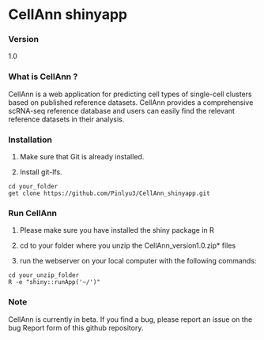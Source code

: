# CellAnn shinyapp

### Version 
1.0

### What is CellAnn ?

CellAnn is a web application for predicting cell types of single-cell clusters based on published reference datasets. CellAnn provides a comprehensive scRNA-seq reference database and users can easily find the relevant reference datasets in their analysis.

### Installation 

1. Make sure that Git is already installed.

2. Install git-lfs.

```shell
cd your_folder
get clone https://github.com/Pinlyu3/CellAnn_shinyapp.git
```

### Run CellAnn 

1. Please make sure you have installed the shiny package in R

2. cd to your folder where you unzip the CellAnn_version1.0.zip* files 

3. run the webserver on your local computer with the following commands:

```shell
cd your_unzip_folder
R -e "shiny::runApp('~/')"
```

### Note 
CellAnn is currently in beta. If you find a bug, please report an issue on the bug Report form of this github repository.
